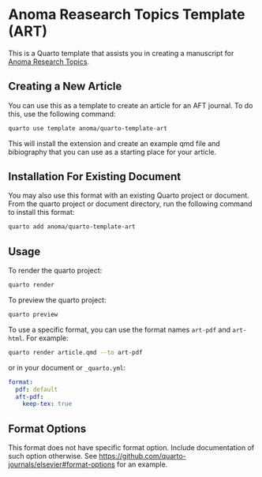 # Anoma Reasearch Topics Template (ART)

This is a Quarto template that assists you in creating a manuscript for [Anoma Research Topics](https://art.anoma.net).

## Creating a New Article

You can use this as a template to create an article for an AFT journal. To do this, use the following command:

```bash
quarto use template anoma/quarto-template-art
```

This will install the extension and create an example qmd file and bibiography that you can use as a starting place for your article.

## Installation For Existing Document

You may also use this format with an existing Quarto project or document. From the quarto project or document directory, run the following command to install this format:

```bash
quarto add anoma/quarto-template-art
```

## Usage

To render the quarto project:

```bash
quarto render
```

To preview the quarto project:

```bash
quarto preview
```

To use a specific format, you can use the format names `art-pdf` and `art-html`. For example:

```bash
quarto render article.qmd --to art-pdf
```

or in your document or `_quarto.yml`:

```yaml
format:
  pdf: default
  aft-pdf:
    keep-tex: true
```

## Format Options

This format does not have specific format option. Include documentation of such option otherwise. See <https://github.com/quarto-journals/elsevier#format-options> for an example.
